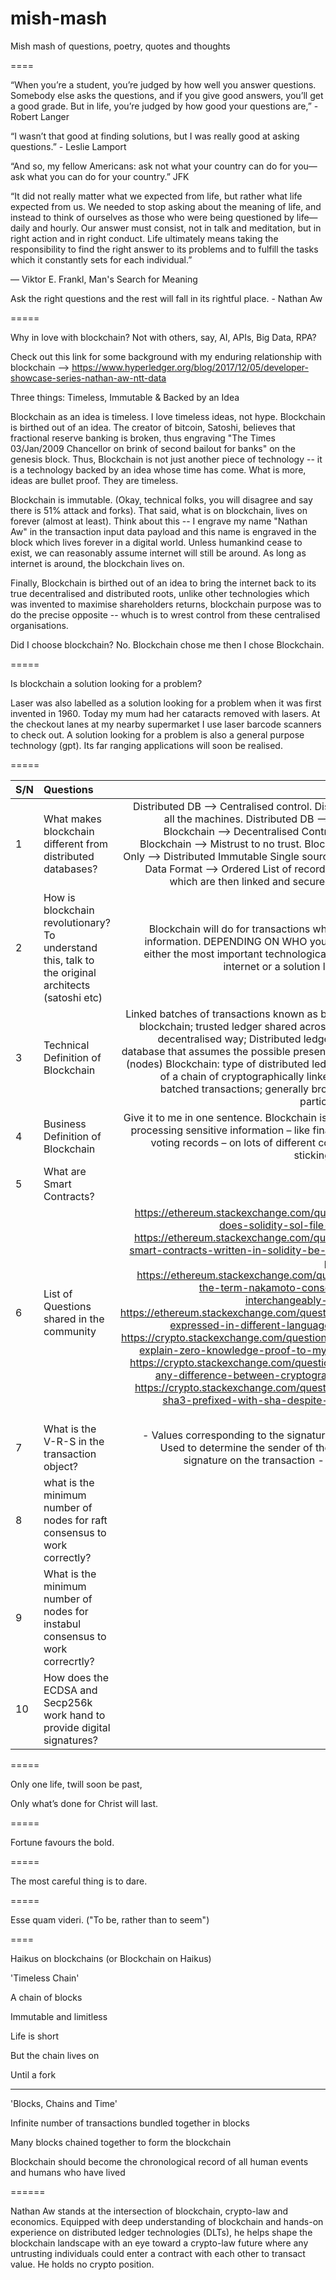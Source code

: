 # mish-mash
Mish mash of questions, poetry, quotes and thoughts

====

“When you’re a student, you’re judged by how well you answer questions. Somebody else asks the questions, and if you give good answers, you’ll get a good grade. But in life, you’re judged by how good your questions are,” - Robert Langer 

“I wasn’t that good at finding solutions, but I was really good at asking questions.” - Leslie Lamport

“And so, my fellow Americans: ask not what your country can do for you—ask what you can do for your country.” JFK 

“It did not really matter what we expected from life, but rather what life expected from us. We needed to stop asking about the meaning of life, and instead to think of ourselves as those who were being questioned by life—daily and hourly. Our answer must consist, not in talk and meditation, but in right action and in right conduct. Life ultimately means taking the responsibility to find the right answer to its problems and to fulfill the tasks which it constantly sets for each individual.”

― Viktor E. Frankl, Man's Search for Meaning

Ask the right questions and the rest will fall in its rightful place. - Nathan Aw

=====
 
Why in love with blockchain? Not with others, say, AI, APIs, Big Data, RPA?

Check out this link for some background with my enduring relationship with blockchain --> https://www.hyperledger.org/blog/2017/12/05/developer-showcase-series-nathan-aw-ntt-data

Three things: Timeless, Immutable & Backed by an Idea

Blockchain as an idea is timeless. I love timeless ideas, not hype. Blockchain is birthed out of an idea. The creator of bitcoin, Satoshi, believes that fractional reserve banking is broken, thus engraving "The Times 03/Jan/2009 Chancellor on brink of second bailout for banks" on the genesis block. Thus, Blockchain is not just another piece of technology -- it is a technology backed by an idea whose time has come. What is more, ideas are bullet proof. They are timeless. 

Blockchain is immutable. (Okay, technical folks, you will disagree and say there is 51% attack and forks). That said, what is on blockchain, lives on forever (almost at least). Think about this -- I engrave my name "Nathan Aw" in the transaction input data payload and this name is engraved in the block which lives forever in a digital world. Unless humankind cease to exist, we can reasonably assume internet will still be around. As long as internet is around, the blockchain lives on. 

Finally, Blockchain is birthed out of an idea to bring the internet back to its true decentralised and distributed roots, unlike other technologies which was invented to maximise shareholders returns, blockchain purpose was to do the precise opposite -- whuch is to wrest control from these centralised organisations.

Did I choose blockchain? No. Blockchain chose me then I chose Blockchain. 

=====

Is blockchain a solution looking for a problem?

Laser was also labelled as a solution looking for a problem when it was first invented in 1960. Today my mum had her cataracts removed with lasers. At the checkout lanes at my nearby supermarket I use laser barcode scanners to check out. A solution looking for a problem is also a general purpose technology (gpt). Its far ranging applications will soon be realised.

=====

| S/N | Questions                                                                                          | Answers  |
| ----|:---------------------------------------------------------------------------------------------------| --------:|
| 1   | What makes blockchain different from distributed databases?                                        | Distributed DB --> Centralised control. Distributed DB --> Trust all the machines. Distributed DB --> Read/Write/Update. Blockchain --> Decentralised Control trust no machines. Blockchain --> Mistrust to no trust. Blockchain: Read/Append Only --> Distributed Immutable Single source of truth Blockchain Data Format --> Ordered List of records bundled into blocks which are then linked and secured using cryptography |
| 2   | How is blockchain revolutionary? To understand this, talk to the original architects (satoshi etc) | Blockchain will do for transactions what the internet did for information. DEPENDING ON WHO you ask, blockchains are either the most important technological innovation since the internet or a solution looking for a problem.         |                  
| 3   | Technical Definition of Blockchain                                                                | Linked batches of transactions known as blocks hence the term blockchain; trusted ledger shared across multiple parties in a decentralised way; Distributed ledger: type of distributed database that assumes the possible presence of malicious users (nodes) Blockchain: type of distributed ledger that is composed of a chain of cryptographically linked ‘blocks’ containing batched transactions; generally broadcasts all data to all participants in the network        |
| 4   | Business Definition of Blockchain                                                                | Give it to me in one sentence. Blockchain is all about storing and processing sensitive information – like financial transactions or voting records – on lots of different computers, rather than sticking it in all in one place.        |
| 5   | What are Smart Contracts?                                                                          |         |
| 6   | List of Questions shared in the community                                                          |https://ethereum.stackexchange.com/questions/44753/why-does-solidity-sol-file-starts-with-pragma https://ethereum.stackexchange.com/questions/44841/how-smart-contracts-written-in-solidity-be-expressed-in-legal-prose-so-it-become https://ethereum.stackexchange.com/questions/40635/can-the-term-nakamoto-consensus-nc-be-used-interchangeably-with-proof-of-work https://ethereum.stackexchange.com/questions/45332/solidity-expressed-in-different-languages-such-as-chinese https://crypto.stackexchange.com/questions/57674/how-do-i-explain-zero-knowledge-proof-to-my-7-year-old-cousin https://crypto.stackexchange.com/questions/57818/is-there-any-difference-between-cryptography-and-cryptology https://crypto.stackexchange.com/questions/56444/why-is-sha3-prefixed-with-sha-despite-the-fact-that-it-is-structurally-different |
|7    | What is the V-R-S in the transaction object?| - Values corresponding to the signature of the transaction - Used to determine the sender of the transaction - Verify signature on the transaction  - Output of the ECDSA |
|8    | what is the minimum number of nodes for raft consensus to work correctly? |    |
|9    | What is the minimum number of nodes for instabul consensus to work correcrtly? |    |
|10   | How does the ECDSA and Secp256k work hand to provide digital signatures? |  |

=====

Only one life, twill soon be past,

Only what’s done for Christ will last.

=====

Fortune favours the bold.

=====

The most careful thing is to dare. 

=====

Esse quam videri. ("To be, rather than to seem")

====

Haikus on blockchains (or Blockchain on Haikus)


'Timeless Chain'

A chain of blocks

Immutable and limitless

Life is short

But the chain lives on 

Until a fork

--------

'Blocks, Chains and Time'

 Infinite number of transactions bundled together in blocks
 
 Many blocks chained together to form the blockchain

 Blockchain should become the chronological record of all human events and humans who have lived

======


Nathan Aw stands at the intersection of blockchain, crypto-law and economics. Equipped with deep understanding of blockchain and hands-on experience on distributed ledger technologies (DLTs), he helps shape the blockchain landscape with an eye toward a crypto-law future where any untrusting individuals could enter a contract with each other to transact value. He holds no crypto position.  


